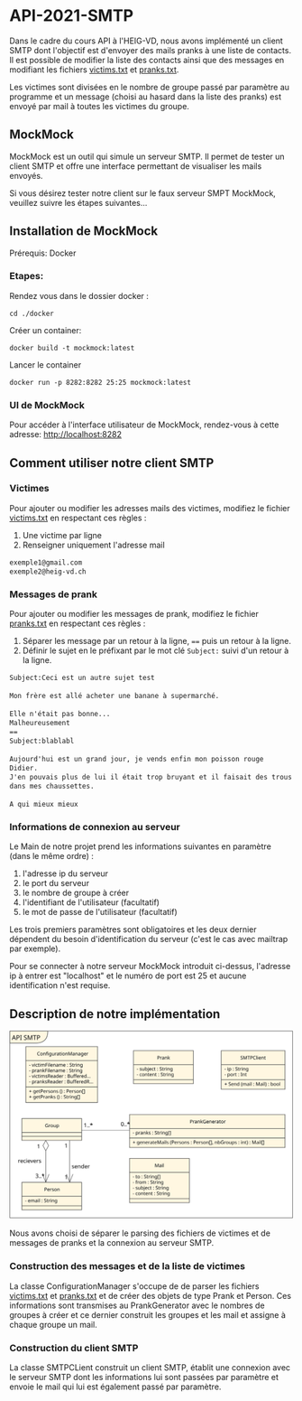# API-2021-SMTP

Dans le cadre du cours API à l'HEIG-VD, nous avons implémenté un client SMTP dont l'objectif est d'envoyer des mails pranks à une liste de contacts.
Il est possible de modifier la liste des contacts ainsi que des messages en modifiant les fichiers [victims.txt](victims.txt) et [pranks.txt](pranks.txt).

Les victimes sont divisées en le nombre de groupe passé par paramètre au programme et un message (choisi au hasard dans la liste des pranks) est envoyé par mail à toutes les victimes du groupe.

## MockMock

MockMock est un outil qui simule un serveur SMTP. Il permet de tester un client SMTP et offre une interface permettant de visualiser les mails envoyés.

Si vous désirez tester notre client sur le faux serveur SMPT MockMock, veuillez suivre les étapes suivantes...

## Installation de MockMock
Prérequis: Docker
### Etapes:

Rendez vous dans le dossier docker :
```
cd ./docker
```

Créer un container:
```
docker build -t mockmock:latest
```

Lancer le container
```
docker run -p 8282:8282 25:25 mockmock:latest
```
### UI de MockMock

Pour accéder à l'interface utilisateur de MockMock, rendez-vous à cette adresse: [http://localhost:8282](http://localhost:8282)

## Comment utiliser notre client SMTP

### Victimes
Pour ajouter ou modifier les adresses mails des victimes, modifiez le fichier [victims.txt](victims.txt) en respectant ces règles :
1. Une victime par ligne
2. Renseigner uniquement l'adresse mail

```
exemple1@gmail.com
exemple2@heig-vd.ch
```

### Messages de prank
Pour ajouter ou modifier les messages de prank, modifiez le fichier [pranks.txt](pranks.txt) en respectant ces règles :
1. Séparer les message par un retour à la ligne, `==` puis un retour à la ligne.
2. Définir le sujet en le préfixant par le mot clé `Subject:` suivi d'un retour à la ligne.

```
Subject:Ceci est un autre sujet test

Mon frère est allé acheter une banane à supermarché.

Elle n'était pas bonne...
Malheureusement
==
Subject:blablabl

Aujourd'hui est un grand jour, je vends enfin mon poisson rouge Didier.
J'en pouvais plus de lui il était trop bruyant et il faisait des trous dans mes chaussettes.

A qui mieux mieux
```

### Informations de connexion au serveur
Le Main de notre projet prend les informations suivantes en paramètre (dans le même ordre) :
1. l'adresse ip du serveur
2. le port du serveur
3. le nombre de groupe à créer 
4. l'identifiant de l'utilisateur (facultatif)
5. le mot de passe de l'utilisateur (facultatif)

Les trois premiers paramètres sont obligatoires et les deux dernier dépendent du besoin d'identification du serveur (c'est le cas avec mailtrap par exemple).

Pour se connecter à notre serveur MockMock introduit ci-dessus, l'adresse ip à entrer est "localhost" et le numéro de port est 25 et aucune identification n'est requise.


## Description de notre implémentation
![image info](./uml.svg)

Nous avons choisi de séparer le parsing des fichiers de victimes et de messages de pranks et la connexion au serveur SMTP.

### Construction des messages et de la liste de victimes
La classe ConfigurationManager s'occupe de de parser les fichiers [victims.txt](victims.txt) et [pranks.txt](pranks.txt) et de créer des objets de type Prank et Person.
Ces informations sont transmises au PrankGenerator avec le nombres de groupes à créer et ce dernier construit les groupes et les mail et assigne à chaque groupe un mail.

### Construction du client SMTP
La classe SMTPCLient construit un client SMTP, établit une connexion avec le serveur SMTP dont les informations lui sont passées par paramètre et envoie le mail qui lui est également passé par paramètre. 
